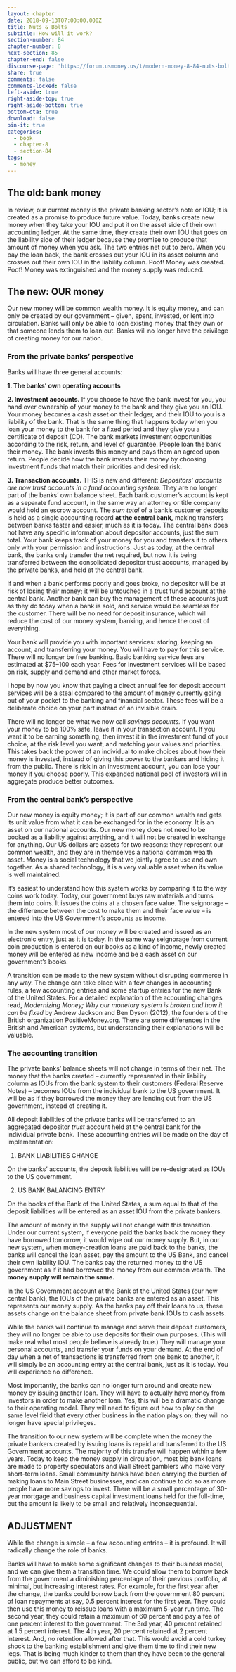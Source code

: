 ```yaml
---
layout: chapter
date: 2018-09-13T07:00:00.000Z
title: Nuts & Bolts
subtitle: How will it work?
section-number: 84
chapter-number: 8
next-section: 85
chapter-end: false
discourse-page: 'https://forum.usmoney.us/t/modern-money-8-84-nuts-bolts-how-will-it-work/'
share: true
comments: false
comments-locked: false
left-aside: true
right-aside-top: true
right-aside-bottom: true
bottom-cta: true
download: false
pin-it: true
categories:
  - book
  - chapter-8
  - section-84
tags:
  - money
---
```

## The old: bank money

In review, our current money is the private banking sector’s note or IOU;
it is created as a promise to produce future value. Today, banks create
new money when they take your IOU and put it on the asset side of
their own accounting ledger. At the same time, they create their own
IOU that goes on the liability side of their ledger because they promise
to produce that amount of money when you ask. The two entries net
out to zero. When you pay the loan back, the bank crosses out your
IOU in its asset column and crosses out their own IOU in the liability
column. Poof! Money was created. Poof! Money was extinguished and
the money supply was reduced.

## The new: OUR money

Our new money will be common wealth money. It is equity money,
and can only be created by our government – given, spent, invested,
or lent into circulation. Banks will only be able to loan existing money
that they own or that someone lends them to loan out. Banks will no
longer have the privilege of creating money for our nation.

### From the private banks’ perspective

Banks will have three general accounts:

**1. The banks’ own operating accounts**

**2. Investment accounts.** If you choose to have the bank invest for
    you, you hand over ownership of your money to the bank and
       they give you an IOU. Your money becomes a cash asset on their
       ledger, and their IOU to you is a liability of the bank. That is
       the same thing that happens today when you loan your money
       to the bank for a fixed period and they give you a certificate
       of deposit (CD). The bank markets investment opportunities
according to the risk, return, and level of guarantee. People
loan the bank their money. The bank invests this money and
pays them an agreed upon return. People decide how the bank
invests their money by choosing investment funds that match
their priorities and desired risk.

**3. Transaction accounts.** THIS is new and different: _Depositors’_
    _accounts are now trust accounts in a fund accounting system._ They
       are no longer part of the banks’ own balance sheet. Each bank
    customer’s account is kept as a separate fund account, in the
       same way an attorney or title company would hold an escrow
       account. The _sum total_ of a bank’s customer deposits is held as
       a single accounting record **at the central bank,** making transfers between banks faster and easier, much as it is today. The
    central bank does not have any specific information about depositor accounts, just the sum total. Your bank keeps track of your
    money for you and transfers it to others only with your permission and instructions. Just as today, at the central bank, the banks
       only transfer the net required, but now it is being transferred
    between the consolidated depositor trust accounts, managed by
    the private banks, and held at the central bank.

If and when a bank performs poorly and goes broke, no depositor will
be at risk of losing their money; it will be untouched in a trust fund
account at the central bank. Another bank can buy the management
of these accounts just as they do today when a bank is sold, and service
would be seamless for the customer. There will be no need for deposit
insurance, which will reduce the cost of our money system, banking,
and hence the cost of everything.

Your bank will provide you with important services: storing, keeping
an account, and transferring your money. You will have to pay for this
service. There will no longer be free banking. Basic banking service fees
are estimated at $75–100 each year. Fees for investment services will be
based on risk, supply and demand and other market forces.

I hope by now you know that paying a direct annual fee for deposit
account services will be a steal compared to the amount of money
currently going out of your pocket to the banking and financial sector.
These fees will be a deliberate choice on your part instead of an invisible drain.

There will no longer be what we now call _savings accounts._ If you want
your money to be 100% safe, leave it in your transaction account. If you
want it to be earning something, then invest it in the investment fund
of your choice, at the risk level you want, and matching your values and
priorities. This takes back the power of an individual to make choices
about how their money is invested, instead of giving this power to the
bankers and hiding it from the public. There is risk in an investment
account, you can lose your money if you choose poorly. This expanded
national pool of investors will in aggregate produce better outcomes.

### From the central bank’s perspective

Our new money is equity money; it is part of our common wealth and
gets its unit value from what it can be exchanged for in the economy. It
is an asset on our national accounts. Our new money does not need to
be booked as a liability against anything, and it will not be created in
exchange for anything. Our US dollars are assets for two reasons: they
represent our common wealth, and they are in themselves a national
common wealth asset. Money is a social technology that we jointly agree
to use and own together. As a shared technology, it is a very valuable
asset when its value is well maintained.

It’s easiest to understand how this system works by comparing it to the
way coins work today. Today, our government buys raw materials and
turns them into coins. It issues the coins at a chosen face value. The
seignorage – the difference between the cost to make them and their
face value – is entered into the US Government’s accounts as income.

In the new system most of our money will be created and issued as an
electronic entry, just as it is today. In the same way seignorage from
current coin production is entered on our books as a kind of income,
newly created money will be entered as new income and be a cash asset
on our government’s books.

A transition can be made to the new system without disrupting commerce
in any way. The change can take place with a few changes in accounting rules, a few accounting entries and some startup entries for the new
Bank of the United States. For a detailed explanation of the accounting
changes read, _Modernizing Money; Why our monetary system is broken
and how it can be fixed_ by Andrew Jackson and Ben Dyson (2012), the
founders of the British organization PositiveMoney.org. There are some
differences in the British and American systems, but understanding their
explanations will be valuable.

### The accounting transition

The private banks’ balance sheets will not change in terms of their net.
The money that the banks created – currently represented in their liability column as IOUs from the bank system to their customers (Federal
Reserve Notes) – becomes IOUs from the individual bank to the US
government. It will be as if they borrowed the money they are lending
out from the US government, instead of creating it.

All deposit liabilities of the private banks will be transferred to an aggregated depositor _trust_ account held at the central bank for the individual
private bank. These accounting entries will be made on the day of
implementation:

1. BANK LIABILITIES CHANGE

On the banks’ accounts, the deposit liabilities will be re-designated as
IOUs to the US government.

2. US BANK BALANCING ENTRY

On the books of the Bank of the United States, a sum equal to that of the
deposit liabilities will be entered as an asset IOU from the private bankers.

The amount of money in the supply will not change with this transition. Under our current system, if everyone paid the banks back the
money they have borrowed tomorrow, it would wipe out our money
supply. But, in our new system, when money-creation loans are paid
back to the banks, the banks will cancel the loan asset, pay the amount
to the US Bank, and cancel their own liability IOU. The banks pay the
returned money to the US government as if it had borrowed the money
from our common wealth. **The money supply will remain the same.**

In the US Government account at the Bank of the United States (our
new central bank), the IOUs of the private banks are entered as an asset.
This represents our money supply. As the banks pay off their loans to
us, these assets change on the balance sheet from private bank IOUs to
cash assets.

While the banks will continue to manage and serve their deposit customers, they will no longer be able to use deposits for their own purposes.
(This will make real what most people believe is already true.) They
will manage your personal accounts, and transfer your funds on your
demand. At the end of day when a net of transactions is transferred
from one bank to another, it will simply be an accounting entry at the
central bank, just as it is today. You will experience no difference.

Most importantly, the banks can no longer turn around and create new
money by issuing another loan. They will have to actually have money
from investors in order to make another loan. Yes, this will be a dramatic
change to their operating model. They will need to figure out how to
play on the same level field that every other business in the nation plays
on; they will no longer have special privileges.

The transition to our new system will be complete when the money the
private bankers created by issuing loans is repaid and transferred to the
US Government accounts. The majority of this transfer will happen
within a few years. Today to keep the money supply in circulation,
most big bank loans are made to property speculators and Wall Street
gamblers who make very short-term loans. Small community banks
have been carrying the burden of making loans to Main Street businesses, and can continue to do so as more people have more savings to
invest. There will be a small percentage of 30-year mortgage and business capital investment loans held for the full-time, but the amount is
likely to be small and relatively inconsequential.

## ADJUSTMENT

While the change is simple – a few accounting entries – it is profound.
It will radically change the role of banks.

Banks will have to make some significant changes to their business
model, and we can give them a transition time. We could allow them
to borrow back from the government a diminishing percentage of their
previous portfolio, at minimal, but increasing interest rates. For example, for the first year after the change, the banks could borrow back from
the government 80 percent of loan repayments at say, 0.5 percent interest for the first year. They could then use this money to reissue loans
with a maximum 5-year run time. The second year, they could retain
a maximum of 60 percent and pay a fee of one percent interest to the
government. The 3rd year, 40 percent retained at 1.5 percent interest.
The 4th year, 20 percent retained at 2 percent interest. And, no retention
allowed after that. This would avoid a cold turkey shock to the banking
establishment and give them time to find their new legs. That is being
much kinder to them than they have been to the general public, but
we can afford to be kind.
